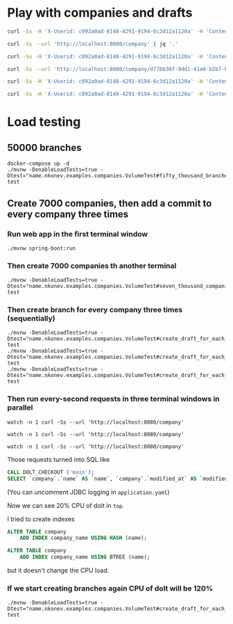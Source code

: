 # Play with companies and drafts
```bash
curl -Ss -H 'X-Userid: c092a0ad-8148-4291-9194-6c3d12a1120a' -H 'Content-Type: application/json' -X POST -d '{"name": "Third company"}' --url 'http://localhost:8080/company' | jq '.'

curl -Ss --url 'http://localhost:8080/company' | jq '.'

curl -Ss -H 'X-Userid: c092a0ad-8148-4291-9194-6c3d12a1120a' -H 'Content-Type: application/json' -X POST --url 'http://localhost:8080/company/d776630f-9dd1-41e0-b2b7-b4077a40cb84/draft' | jq '.'

curl -Ss --url 'http://localhost:8080/company/d776630f-9dd1-41e0-b2b7-b4077a40cb84/drafts' | jq '.'

curl -Ss -H 'X-Userid: c092a0ad-8148-4291-9194-6c3d12a1120a' -H 'Content-Type: application/json' -X PUT -d '{"message": "Patch note", "company": { "name": "Third company patched 100505"}}' --url 'http://localhost:8080/company/d776630f-9dd1-41e0-b2b7-b4077a40cb84/draft/88b03065-71cd-4a6d-b717-78f779402a8b' | jq '.'

curl -Ss -H 'X-Userid: c092a0ad-8148-4291-9194-6c3d12a1120a' -H 'Content-Type: application/json' -X PUT -d '{"message": "Approve note"}' --url 'http://localhost:8080/company/d776630f-9dd1-41e0-b2b7-b4077a40cb84/draft/88b03065-71cd-4a6d-b717-78f779402a8b/approve' | jq '.'

```

# Load testing

## 50000 branches
```
docker-compose up -d
./mvnw -DenableLoadTests=true -Dtest="name.nkonev.examples.companies.VolumeTest#fifty_thousand_branches" test
```


## Create 7000 companies, then add a commit to every company three times
### Run web app in the first terminal window
```
./mvnw spring-boot:run
```

### Then create 7000 companies th another terminal
```
./mvnw -DenableLoadTests=true -Dtest="name.nkonev.examples.companies.VolumeTest#seven_thousand_companies" test
```

### Then create branch for every company three times (sequentially)
```
./mvnw -DenableLoadTests=true -Dtest="name.nkonev.examples.companies.VolumeTest#create_draft_for_each_company" test
./mvnw -DenableLoadTests=true -Dtest="name.nkonev.examples.companies.VolumeTest#create_draft_for_each_company" test
./mvnw -DenableLoadTests=true -Dtest="name.nkonev.examples.companies.VolumeTest#create_draft_for_each_company" test
```

### Then run every-second requests in three terminal windows in parallel
```
watch -n 1 curl -Ss --url 'http://localhost:8080/company'
```

```
watch -n 1 curl -Ss --url 'http://localhost:8080/company'
```

```
watch -n 1 curl -Ss --url 'http://localhost:8080/company'
```

Those requests turned into SQL like
```sql
CALL DOLT_CHECKOUT ('main');
SELECT `company`.`name` AS `name`, `company`.`modified_at` AS `modified_at`, `company`.`id` AS `id`, `company`.`bank_account` AS `bank_account`, `company`.`estimated_size` AS `estimated_size` FROM `company` ORDER BY `company`.`name` ASC LIMIT 0, 20
```

(You can uncomment JDBC logging in `application.yaml`)

Now we can see 20% CPU of dolt in `top`.

I tried to create indexes
```sql
ALTER TABLE company
    ADD INDEX company_name USING HASH (name);

ALTER TABLE company
    ADD INDEX company_name USING BTREE (name);
```
but it doesn't change the CPU load.


### If we start creating branches again CPU of dolt will be 120%
```
./mvnw -DenableLoadTests=true -Dtest="name.nkonev.examples.companies.VolumeTest#create_draft_for_each_company" test
```